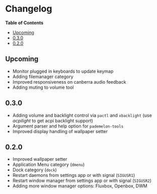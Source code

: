 # Changelog

<!-- START doctoc.sh generated TOC please keep comment here to allow auto update -->
<!-- DO NOT EDIT THIS SECTION, INSTEAD RE-RUN doctoc.sh TO UPDATE -->
**Table of Contents**

- [Upcoming](#upcoming)
- [0.3.0](#030)
- [0.2.0](#020)

<!-- END doctoc.sh generated TOC please keep comment here to allow auto update -->

## Upcoming
* Monitor plugged in keyboards to update keymap
* Adding filemanager category
* Improved responsiveness on canberra audio feedback
* Adding muting to volume tool

## 0.3.0
* Adding volume and backlight control via `pactl` and `xbacklight` (use *acpilight* to get acpi backlight support)
* Argument parser and help option for `pademelon-tools`
* Improved display handling of wallpaper setter

## 0.2.0
* Improved wallpaper setter
* Application Menu category (`dmenu`)
* Dock category (`dock`)
* Restart daemons from settings app or with signal (`SIGUSR1`)
* Restart window manager from settings app or with signal (`SIGUSR2`)
* Adding more window manager options: Fluxbox, Openbox, DWM
